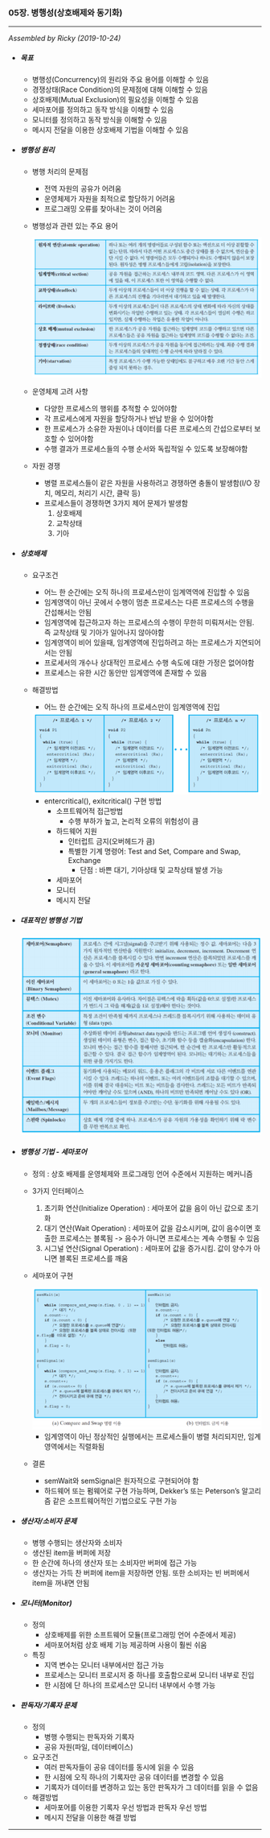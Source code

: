 ### 05장. 병행성(상호배제와 동기화)

---

*Assembled by Ricky (2019-10-24)*

- ##### 목표

  - 병행성(Concurrency)의 원리와 주요 용어를 이해할 수 있음
  - 경쟁상태(Race Condition)의 문제점에 대해 이해할 수 있음
  - 상호배제(Mutual Exclusion)의 필요성을 이해할 수 있음
  - 세마포어를 정의하고 동작 방식을 이해할 수 있음
  - 모니터를 정의하고 동작 방식을 이해할 수 있음
  - 메시지 전달을 이용한 상호배제 기법을 이해할 수 있음
  
- ##### 병행성 원리

  - 병행 처리의 문제점

    - 전역 자원의 공유가 어려움
    - 운영체제가 자원을 최적으로 할당하기 어려움
    - 프로그래밍 오류를 찾아내는 것이 어려움

  - 병행성과 관련 있는 주요 용어

    <img src="../resources/os-05-001.png">

  - 운영체제 고려 사항

    - 다양한 프로세스의 행위를 추적할 수 있어야함
    - 각 프로세스에게 자원을 할당하거나 반납 받을 수 있어야함
    - 한 프로세스가 소유한 자원이나 데이터를 다른 프로세스의 간섭으로부터 보호할 수 있어야함
    - 수행 결과가 프로세스들의 수행 순서와 독립적일 수 있도록 보장해야함

  - 자원 경쟁

    - 병렬 프로세스들이 같은 자원을 사용하려고 경쟁하면 충돌이 발생함(I/O 장치, 메모리, 처리기 시간, 클락 등)
    - 프로세스들이 경쟁하면 3가지 제어 문제가 발생함
      1. 상호배제
      2. 교착상태
      3. 기아

- ##### 상호배제

  - 요구조건

    - 어느 한 순간에는 오직 하나의 프로세스만이 임계역역에 진입할 수 있음
    - 임계영역이 아닌 곳에서 수행이 멈춘 프로세스는 다른 프로세스의 수행을 간섭해서는 안됨
    - 임계영역에 접근하고자 하는 프로세스의 수행이 무한히 미뤄져서는 안됨. 즉 교착상태 및 기아가 일어나지 않아야함
    - 임계영역이 비어 있을때, 임계영역에 진입하려고 하는 프로세스가 지연되어서는 안됨
    - 프로세서의 개수나 상대적인 프로세스 수행 속도에 대한 가정은 없어야함
    - 프로세스는 유한 시간 동안만 임계영역에 존재할 수 있음

  - 해결방법

    - 어느 한 순간에는 오직 하나의 프로세스만이 임계영역에 진입

    <img src="../resources/os-05-002.png">

    - entercritical(), exitcritical() 구현 방법
      - 소프트웨어적 접근방법
        - 수행 부하가 높고, 논리적 오류의 위험성이 큼
      - 하드웨어 지원
        - 인터럽트 금지(오버헤드가 큼)
        - 특별한 기계 명령어: Test and Set, Compare and Swap, Exchange
          - 단점 : 바쁜 대기, 기아상태 및 교착상태 발생 가능
      - 세마포어
      - 모니터 
      - 메시지 전달 

- ##### 대표적인 병행성 기법

  <img src="../resources/os-05-003.png">

- ##### 병행성 기법 - 세마포어

  - 정의 : 상호 배제를 운영체제와 프로그래밍 언어 수준에서 지원하는 메커니즘

  - 3가지 인터페이스

    1. 초기화 연산(Initialize Operation) : 세마포어 값을 음이 아닌 값으로 초기화
    2. 대기 연산(Wait Operation) : 세마포어 값을 감소시키며, 값이 음수이면 호출한 프로세스는 블록됨 -> 음수가 아니면 프로세스는 계속 수행될 수 있음
    3. 시그널 연산(Signal Operation) : 세마포어 값을 증가시킴. 값이 양수가 아니면 블록된 프로세스를 깨움

  - 세마포어 구현

    <img src="../resources/os-05-004.png">

    - 임계영역이 아닌 정상적인 실행에서는 프로세스들이 병렬 처리되지만, 임계영역에서는 직렬화됨

  - 결론

    - semWait와 semSignal은 원자적으로 구현되어야 함
    - 하드웨어 또는 펌웨어로 구현 가능하며, Dekker’s 또는 Peterson’s 알고리즘 같은 소프트웨어적인 기법으로도 구현 가능

- ##### 생산자/소비자 문제

  - 병행 수행되는 생산자와 소비자
  - 생산된 item을 버퍼에 저장
  - 한 순간에 하나의 생산자 또는 소비자만 버퍼에 접근 가능
  - 생산자는 가득 찬 버퍼에 item을 저장하면 안됨. 또한 소비자는 빈 버퍼에서 item을 꺼내면 안됨

- ##### 모니터(Monitor)

  - 정의 
    - 상호배제를 위한 소프트웨어 모듈(프로그래밍 언어 수준에서 제공)
    - 세마포어처럼 상호 배제 기능 제공하며 사용이 훨씬 쉬움
  - 특징
    - 지역 변수는 모니터 내부에서만 접근 가능
    - 프로세스는 모니터 프로시저 중 하나를 호출함으로써 모니터 내부로 진입
    - 한 시점에 단 하나의 프로세스만 모니터 내부에서 수행 가능

- ##### 판독자/기록자 문제

  - 정의
    - 병행 수행되는 판독자와 기록자
    - 공유 자원(파일, 데이터베이스)
  - 요구조건
    - 여러 판독자들이 공유 데이터를 동시에 읽을 수 있음
    - 한 시점에 오직 하나의 기록자만 공유 데이터를 변경할 수 있음
    - 기록자가 데이터를 변경하고 있는 동안 판독자가 그 데이터를 읽을 수 없음
  - 해결방법
    - 세마포어를 이용한 기록자 우선 방법과 판독자 우선 방법
    - 메시지 전달을 이용한 해결 방법

---


